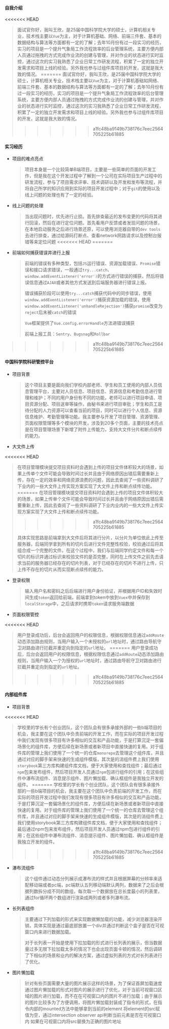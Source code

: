 #### 自我介绍

<<<<<<< HEAD
> 面试官你好，我叫王欣，是25届中国科学院大学的硕士，计算机相关专业，技术栈主要以`Vue`为主，对于计算机基础、网络、前端三件套、基本的数据结构与算法等方面都有一定的了解；去年10月份有过一段实习的经历，实习的项目是一个提升气象局工作流程效率的后台管理系统，主要方便内部人员通过拖拽的方式完成作业流的创建与管理，并对作业的状态进行实时监控，通过这次的实习我熟悉了企业日常工作研发流程，积累了一定的独立开发需求和项目上线的经验。另外我也参与过组件库项目的开发，这就是我大致的情况。
=======
> 面试官你好，我叫王欣，是25届中国科学院大学的硕士，计算机相关专业，技术栈主要以`Vue`为主，对于计算机基础如网络、前端三件套、基本的数据结构与算法等方面都有一定的了解；去年10月份有过一段实习的经历，实习的项目是一个提升气象局工作流程效率的后台管理系统，主要方便内部人员通过拖拽的方式完成作业流的创建与管理，并对作业的状态进行实时监控，通过这次的实习我熟悉了企业日常工作研发流程，积累了一定的独立开发需求和项目上线的经验。另外我也参与过组件库项目的开发，这就是我大致的情况。
>>>>>>> a1fc48ba9149b738176c7eec2564705225b61885

#### 实习经历

* 项目的难点亮点

  > 项目本身是一个比较简单B端项目，主要是一些简单的页面的开发工作，但是我在这个开发过程中了解到一个公司在实际项目生产过程中的研发流程，参与了项目需求评审、技术调研以及开发和发布等流程，并将自己所学的知识应用到实际的项目开发过程中；对于`git`的使用以及线上问题的处理也有了一定的经验。

* 线上问题的处理

  > 当出现问题时，优先进行止损。首先排查最近的发布变更的代码将其进行回滚，然后在进行定位问题。首先看用户反馈或者发现问题的场景，在本地启动服务之后进行场景还原，可以使用浏览器自带的`dev tools`去进行排查，通过给源码打断点、查看network网路请求以及控制台报错等来定位问题
<<<<<<< HEAD
=======
  
* 前端如何捕获错误并进行上报

  > 前端的错误有多种类型，包括`JS`运行错误、资源加载错误、`Promise`错误和接口请求错误，一般通过`try...catch`、`window.addEventListener('error')`的方式进行错误的捕获，然后将错误信息通过`AJAX`或者其他方式发送到后端服务器进行错误上报。
  >
  > 错误捕获阶段可以使用`try...catch`捕获代码中的同步错误，使用`window.addEventListener('error')`捕获资源加载的错误，使用`window.addEventListener('unhandleRejection')`捕获`promise`改变为`reject`后未被`catch`的错误
  >
  > `Vue`框架提供了`Vue.config.errorHandle`方法进错误捕获
  >
  > 前端上报工具：`Sentry`、`Bugsnag`和`Rollbar`
>>>>>>> a1fc48ba9149b738176c7eec2564705225b61885

#### 中国科学院科研管控平台

* 项目背景

  > 这个项目主要是面向我们学校内部老师、学生和员工使用的内部人员信息管理平台，主要对人员信息、项目信息、资源信息和考勤信息进行管理和维护；不同的用户身份有不同的功能，老师可以进行项目申请、项目资源分配、项目送审等操作，由秘书来进行项目审批；学生和员工是待分配的人力资源可以查看当前的项目，同时可以进行个人信息、资源信息维护、考勤管理等功能。我主要参与开发了项目管理、资源管理、页面权限管理等多个模块的开发，涉及到20多个页面，主要的技术亮点是在项目管理场景下新增了附件上传能力，支持大文件分片和断点续传的能力。

* 大文件上传

<<<<<<< HEAD
  > 在项目管理模块提交项目资料时会遇到上传的项目文件体积较大的场景，如果上传单个文件可能会导致时间过长并且由于网络原因出错后需要重新上传，存在一定的效率和网络资源浪费的问题，因此去查阅了一些资料调研了下业内的一些大文件上传实现方案实现了大文件上传和断点续传功能。
=======
  > 在项目管理模块提交项目资料时会遇到上传的项目文件体积较大的场景，如果上传单个文件可能会导致时间过长并且由于网络原因出错后需要重新上传，因此去查阅了一些资料调研了下业内业内的一些大文件上传实现方案实现了大文件上传和断点续传功能。
>>>>>>> a1fc48ba9149b738176c7eec2564705225b61885
  >
  > 具体实现思路是前端拿到大文件后将其进行分片，以分片为单位依此上传至服务器，后端同学拿到所有的切片后进行文件完整性校验，校验通过后将其组合成一个完整的文件。在这个过程中，我们与后端同学约定文件和每一个切片的标识并通过标识来校验文件的是否完整，同时在上传文件之前先去请求当前的服务器已经存在的切片列表，对于已经存在的切片不进行上传，只上传不存在的切片从而实现断点续传的能力。

* 登录权限

  > 输入用户名和密码之后后端进行用户身份验证，并根据用户ID和失效时间生成`token`返回给前端，前端拿到token中放到`Vuex`中并保存到`localStorage`中，之后请求时携带`token`请求服务端数据

* 页面权限管控

<<<<<<< HEAD
  > 用户登录成功后，后台会返回用户的权限信息，根据权限信息通过`addRoute`动态添加路由规则，当用户输入一个未授权的`url`地址时，通过路由导航守卫对路由进行拦截并重定向到指定的`url`地址。
=======
  > 用户登录成功后，后台会返回用户的权限信息，根据权限信息通过`addRoute`动态添加路由规则，当用户输入一个为授权的`url`地址时，通过路由导航守卫对路由进行拦截并重定向到指定的`url`地址。
>>>>>>> a1fc48ba9149b738176c7eec2564705225b61885

#### 内部组件库

* 项目背景

<<<<<<< HEAD
  > 学校里的学长有个创业团队，这个团队会有很多承接外部的一些b端项目的机会，我主要在这个团队中负责前端的开发工作，而在实际的项目开发过程中我们发现有很多项目有许多相似的交互和产品功能，于是打算沉淀一套偏场景化的组件库，方便后续在新场景或者新项目中直接快速的复用。对于组件库的管理上我们使用了一个统一的仓库`monorepo`去管理这个组件库，并且通过对应的脚手架来快速的生成组件模版，其次是的消组件费上我们使用`storybook`第三方库构建组件库文档，便于大家使用和查找组件；最后通过`npm`包来发布组件，然后项目开发人员通过`npm`包进行组件的引用；在这些组件中瀑布流组件、消息提示组件、图片懒加载、确认框组件是我独立开发的组件。
=======
  > 学校里的学长有个创业团队，这个团队会有很多承接外部的一些b端项目的机会，我主要在这个团队中负责前端的开发工作，而在实际的项目开发过程中我们发现有很多项目有许多相似的交互和产品功能，于是打算沉淀一套偏场景化的组件库，方便后续在新场景或者新项目中直接快速的复用。对于组件库的管理上我们使用了一个统一的仓库去管理这个组件库，并且通过对应的脚手架来快速的生成组件模版，其次是的消组件费上我们使用storybook第三方库构建组件库文档，便于大家使用和查找组件；最后通过npm包来发布组件，然后项目开发人员通过npm包进行组件的引用；在这些组件中瀑布流组件、消息提示组件、图片懒加载、确认框组件是我独立开发的组件。
>>>>>>> a1fc48ba9149b738176c7eec2564705225b61885

* 瀑布流组件

  > 这个组件通过动态分列展示成瀑布流的样式并且根据屏幕的分辨率来适配移动端或者pc端，pc端默认五列移动端默认两列，数据来了之后会根据列数拆分成不同的数组，每次取一个数据放在总长度最小的列表里，通过for循环两个数组进行渲染成两列或者多列瀑布流。

* 长列表组件

  > 主要通过下列加载的形式来实现数据懒加载的功能，减少浏览器渲染开销，具体实现是通过最底部放置一个div并通过判断这个盒子是否在可视窗口内来进行数据加载。
  >
  > 对于长列表一开始是使用下拉加载的形式进行长列表的展示，但当数据量过多无限下拉加载太多的情况下也会出现页面卡顿的情况，然后调研了下相似的场景和业内的解决方案，通过虚拟列表的方式对长列表进行了优化。

* 图片懒加载

  > 针对有些页面需要大量的图片展示这样的场景，为了保证首屏加载速度通过图片懒加载的形式对图片的展示进行了优化，对于当前可视窗口区域的图片进行加载，而不在在可视窗口内的图片不进行加载；由于展示的图片比较多为了方便调用，将图片懒加载封装成了指令的形式，在指令内部的mounted方法中能够拿到当前的element 将element的src赋值为空，通过intersection observer api判断当前元素是否在可视窗口内 如果在可视窗口内将src替换为正确的图片地址